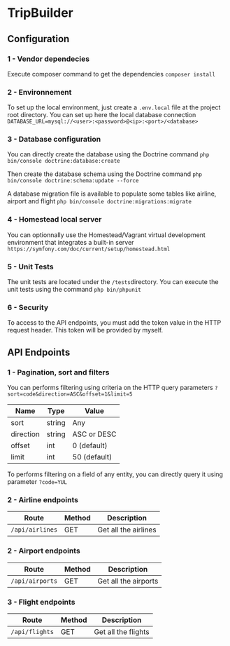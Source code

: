 # TripBuilder
## Configuration
### 1 - Vendor dependecies
Execute composer command to get the dependencies
`composer install`

### 2 - Environnement
To set up the local environment, just create a `.env.local` file at the project root directory. You can set up here the local database connection
`DATABASE_URL=mysql://<user>:<password>@<ip>:<port>/<database>`

### 3 - Database configuration
You can directly create the database using the Doctrine command
`php bin/console doctrine:database:create`

Then create the database schema using the Doctrine command
`php bin/console doctrine:schema:update --force`

A database migration file is available to populate some tables like airline, airport and flight
`php bin/console doctrine:migrations:migrate`

### 4 - Homestead local server
You can optionnally use the Homestead/Vagrant virtual development environment that integrates a built-in server
`https://symfony.com/doc/current/setup/homestead.html`

### 5 - Unit Tests
The unit tests are located under the `/tests`directory. You can execute the unit tests using the command
`php bin/phpunit`

### 6 - Security
To access to the API endpoints, you must add the token value in the HTTP request header. This token will be provided by myself.

## API Endpoints
### 1 - Pagination, sort and filters
You can performs filtering using criteria on the HTTP query parameters `?sort=code&direction=ASC&offset=1&limit=5`

| Name | Type | Value |
| ---- | ---- | ----- |
| sort | string | Any |
| direction | string | ASC or DESC |
| offset | int | 0 (default) |
| limit | int | 50 (default) |

To performs filtering on a field of any entity, you can directly query it using parameter `?code=YUL`

### 2 - Airline endpoints
| Route | Method | Description |
| ------| ------ | ----------- |
| `/api/airlines` | GET | Get all the airlines |

### 2 - Airport endpoints
| Route | Method | Description |
| ------| ------ | ----------- |
| `/api/airports` | GET | Get all the airports |

### 3 - Flight endpoints
| Route | Method | Description |
| ------| ------ | ----------- |
| `/api/flights` | GET | Get all the flights |

